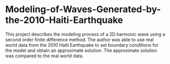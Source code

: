 # Modeling-of-Waves-Generated-by-the-2010-Haiti-Earthquake
This project describes the modeling process of a 2D harmonic wave using a second order finite difference method. The author was able to use real world data from the 2010 Haiti Earthquake to set boundary conditions for the model and obtain an approximate solution. The approximate solution was compared to the real world data.  
